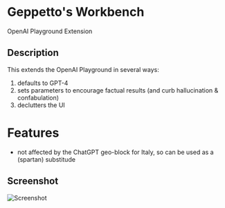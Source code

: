 # Geppetto's Workbench
OpenAI Playground Extension

## Description
This extends the OpenAI Playground in several ways:
1. defaults to GPT-4
1. sets parameters to encourage factual results (and curb hallucination & confabulation)
1. declutters the UI

# Features
* not affected by the ChatGPT geo-block for Italy, so can be used as a (spartan) substitude

## Screenshot
![Screenshot](../assets/gpw-screenshot.jpg?raw=true)
